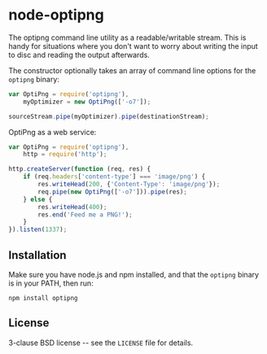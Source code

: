 node-optipng
=============

The optipng command line utility as a readable/writable stream. This
is handy for situations where you don't want to worry about writing
the input to disc and reading the output afterwards.

The constructor optionally takes an array of command line options for
the `optipng` binary:

```javascript
var OptiPng = require('optipng'),
    myOptimizer = new OptiPng(['-o7']);

sourceStream.pipe(myOptimizer).pipe(destinationStream);
```

OptiPng as a web service:

```javascript
var OptiPng = require('optipng'),
    http = require('http');

http.createServer(function (req, res) {
    if (req.headers['content-type'] === 'image/png') {
        res.writeHead(200, {'Content-Type': 'image/png'});
        req.pipe(new OptiPng(['-o7'])).pipe(res);
    } else {
        res.writeHead(400);
        res.end('Feed me a PNG!');
    }
}).listen(1337);
```

Installation
------------

Make sure you have node.js and npm installed, and that the `optipng` binary is in your PATH, then run:

    npm install optipng

License
-------

3-clause BSD license -- see the `LICENSE` file for details.
